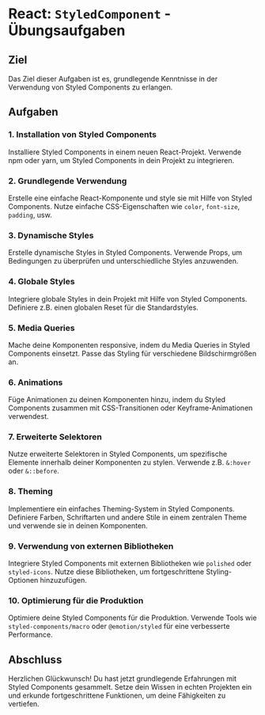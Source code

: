# React: `StyledComponent` - Übungsaufgaben

## Ziel
Das Ziel dieser Aufgaben ist es, grundlegende Kenntnisse in der Verwendung von Styled Components zu erlangen.

## Aufgaben

### 1. Installation von Styled Components
Installiere Styled Components in einem neuen React-Projekt. Verwende npm oder yarn, um Styled Components in dein Projekt zu integrieren.

### 2. Grundlegende Verwendung
Erstelle eine einfache React-Komponente und style sie mit Hilfe von Styled Components. Nutze einfache CSS-Eigenschaften wie `color`, `font-size`, `padding`, usw.

### 3. Dynamische Styles
Erstelle dynamische Styles in Styled Components. Verwende Props, um Bedingungen zu überprüfen und unterschiedliche Styles anzuwenden.

### 4. Globale Styles
Integriere globale Styles in dein Projekt mit Hilfe von Styled Components. Definiere z.B. einen globalen Reset für die Standardstyles.

### 5. Media Queries
Mache deine Komponenten responsive, indem du Media Queries in Styled Components einsetzt. Passe das Styling für verschiedene Bildschirmgrößen an.

### 6. Animations
Füge Animationen zu deinen Komponenten hinzu, indem du Styled Components zusammen mit CSS-Transitionen oder Keyframe-Animationen verwendest.

### 7. Erweiterte Selektoren
Nutze erweiterte Selektoren in Styled Components, um spezifische Elemente innerhalb deiner Komponenten zu stylen. Verwende z.B. `&:hover` oder `&::before`.

### 8. Theming
Implementiere ein einfaches Theming-System in Styled Components. Definiere Farben, Schriftarten und andere Stile in einem zentralen Theme und verwende sie in deinen Komponenten.

### 9. Verwendung von externen Bibliotheken
Integriere Styled Components mit externen Bibliotheken wie `polished` oder `styled-icons`. Nutze diese Bibliotheken, um fortgeschrittene Styling-Optionen hinzuzufügen.

### 10. Optimierung für die Produktion
Optimiere deine Styled Components für die Produktion. Verwende Tools wie `styled-components/macro` oder `@emotion/styled` für eine verbesserte Performance.

## Abschluss
Herzlichen Glückwunsch! Du hast jetzt grundlegende Erfahrungen mit Styled Components gesammelt. Setze dein Wissen in echten Projekten ein und erkunde fortgeschrittene Funktionen, um deine Fähigkeiten zu vertiefen.
